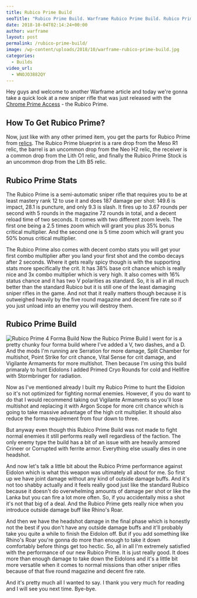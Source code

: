 ```yaml
---
title: Rubico Prime Build
seoTitle: "Rubico Prime Build. Warframe Rubico Prime Build. Rubico Prime 4 Forma Build"
date: 2018-10-04T02:14:24+00:00
author: warframe
layout: post
permalink: /rubico-prime-build/
image: /wp-content/uploads/2018/10/warframe-rubico-prime-build.jpg
categories:
  - Builds
video_url:
  - WNOJO3882QY
---
```

Hey guys and welcome to another Warframe article and today we're gonna take a quick look at a new sniper rifle that was just released with the [Chrome Prime Access](/chroma-prime-access/ "Chroma Prime Access Is Here") - the Rubico Prime.<!--more-->

## How To Get Rubico Prime?
Now, just like with any other primed item, you get the parts for Rubico Prime from [relics](/how-to-farm-relics/ "How To Farm Relics"). The Rubico Prime blueprint is a rare drop from the Meso R1 relic, the barrel is an uncommon drop from the Neo H2 relic, the receiver is a common drop from the Lith O1 relic, and finally the Rubico Prime Stock is an uncommon drop from the Lith B5 relic.

## Rubico Prime Stats
The Rubico Prime is a semi-automatic sniper rifle that requires you to be at least mastery rank 12 to use it and does 187 damage per shot: 149.6 is impact, 28.1 is puncture, and only 9.3 is slash. It fires up to 3.67 rounds per second with 5 rounds in the magazine 72 rounds in total, and a decent reload time of two seconds. It comes with two different zoom levels. The first one being a 2.5 times zoom which will grant you plus 35% bonus critical multiplier. And the second one is 5 time zoom which will grant you 50% bonus critical multiplier. 

The Rubico Prime also comes with decent combo stats you will get your first combo multiplier after you land your first shot and the combo decays after 2 seconds. Where it gets really spicy though is with the supporting stats more specifically the crit. It has 38% base crit chance which is really nice and 3x combo multiplier which is very high. It also comes with 16% status chance and it has two V polarities as standard. So, it is all in all much better than the standard Rubico but it is still one of the least damaging sniper rifles in the game. And not that it really matters though because it is outweighed heavily by the five round magazine and decent fire rate so if you just unload into an enemy you will destroy them. 

## Rubico Prime Build
<img src='/wp-content/uploads/2018/10/rubico-prime-4-forma-build.png' title='Warframe Rubico Prime Build' alt='Rubico Prime 4 Forma Build' width='750' height='265' class='alignnone size-large' srcset='/wp-content/uploads/2018/10/rubico-prime-4-forma-build-1024x363.png 1024w, /wp-content/uploads/2018/10/rubico-prime-4-forma-build-300x106.png 300w, /wp-content/uploads/2018/10/rubico-prime-4-forma-build-768x272.png 768w, /wp-content/uploads/2018/10/rubico-prime-4-forma-build.png 1028w' sizes='(max-width: 750px) 100vw, 750px'/>
Now the Rubico Prime Build I went for is a pretty chunky four forma build where I've added a V, two dashes, and a D. And the mods I'm running are Serration for more damage, Split Chamber for multishot, Point Strike for crit chance, Vital Sense for crit damage, and Vigilante Armaments for more multishot. Then because I'm using this build primaraly to hunt Eidolons I added Primed Cryo Rounds for cold and Hellfire with Stormbringer for radiation. 

Now as I've mentioned already I built my Rubico Prime to hunt the Eidolon so it's not optimized for fighting normal enemies. However, if you do want to do that I would recommend taking out Vigilante Armaments so you'll lose multishot and replacing it with Argon Scope for more crit chance which is going to take massive advantage of the high crit multiplier. It should also reduce the forma requirement from four down to three. 

But anyway  even though this Rubico Prime Build was not made to fight normal enemies it still performs really well regardless of the faction. The only enemy type the build has a bit of an issue with are heavily armored Crineer or Corrupted with ferrite armor. Everything else usually dies in one headshot. 

And now let's talk a little bit about the Rubico Prime performance against Eidolon which is what this weapon was ultimately all about for me. So first up we have joint damage without any kind of outside damage buffs. And it's not too shabby actually and it feels really good just like the standard Rubico because it doesn't do overwhelming amounts of damage per shot or like the Lanka but you can fire a lot more often. So, if you accidentally miss a shot it's not that big of a deal. And the Rubico Prime gets really nice when you introduce outside damage buff like Rhino's Roar. 

And then we have the headshot damage in the final phase which is honestly not the best if you don't have any outside damage buffs and it'll probably take you quite a while to finish the Eidolon off. But if you add something like Rhino's Roar you're gonna do more than enough to take it down comfortably before things get too hectic. So, all in all I'm extremely satisfied with the performance of our new Rubico Prime. It is just really good. It does more than enough damage to take down the Eidolons and it's a little bit more versatile when it comes to normal missions than other sniper rifles because of that five round magazine and decent fire rate.

And it's pretty much all I wanted to say. I thank you very much for reading and I will see you next time. Bye-bye.